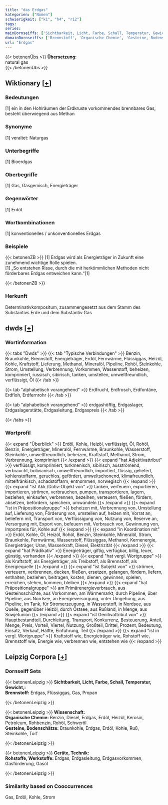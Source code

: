 ```yaml
---
title: "das Erdgas"
kategorien: ["Nomen"]
schwierigkeit: ["k1", "h4", "r12"]
tags:
series:
mainDornseiffs: ['Sichtbarkeit, Licht, Farbe, Schall, Temperatur, Gewicht,', 'Wissenschaft', 'Geräte, Technik']
domainDornseiffs: ['Brennstoff', 'Organische Chemie', 'Gesteine, Bodenschätze', 'Rohstoffe, Werkstoffe']
url: "Erdgas"
---
```


{{< betonenÜbs >}}
**Übersetzung:**  
natural gas  
{{< /betonenÜbs >}}

## Wiktionary [[+](https://de.wiktionary.org/wiki/Erdgas)]

### Bedeutungen
[1] ein in den Hohlräumen der Erdkruste vorkommendes brennbares Gas, besteht überwiegend aus Methan  

### Synonyme
[1] veraltet: Naturgas  

### Unterbegriffe
[1] Bioerdgas  

### Oberbegriffe
[1] Gas, Gasgemisch, Energieträger  

### Gegenwörter
[1] Erdöl  

### Wortkombinationen
[1] konventionelles / unkonventionelles Erdgas  

### Beispiele
{{< betonenZB >}}
[1] Erdgas wird als Energieträger in Zukunft eine zunehmend wichtige Rolle spielen.  
[1] „So entstehen Risse, durch die mit herkömmlichen Methoden nicht förderbares Erdgas entweichen kann.“[1]  

{{< /betonenZB >}}
### Herkunft
Determinativkompositum, zusammengesetzt aus dem Stamm des Substantivs Erde und dem Substantiv Gas  



## dwds [[+](https://www.dwds.de/wb/Erdgas)]

### Wortinformation
{{< tabs "Dwds" >}}
{{< tab "Typische Verbindungen" >}}
Benzin, Braunkohle, Brennstoff, Energieträger, Erdöl, Fernwärme, Flüssiggas, Heizöl, Kohle, Kraftstoff, Lieferung, Methanol, Mineralöl, Pipeline, Rohöl, Steinkohle, Strom, Umstellung, Verbrennung, Vorkommen, Wasserstoff, beheizen, komprimiert, russisch, sibirisch, tanken, umstellen, umweltfreundlich, verflüssigt, Öl
{{< /tab >}}

{{< tab "alphabetisch vorangehend" >}}
Erdfrucht, Erdfrosch, Erdfontäne, Erdfloh, Erdfernrohr
{{< /tab >}}

{{< tab "alphabetisch vorangehend" >}}
erdgashöffig, Erdgaslager, Erdgaslagerstätte, Erdgasleitung, Erdgaspreis
{{< /tab >}}

{{< /tabs >}}

### Wortprofil
{{< expand "Überblick" >}} Erdöl, Kohle, Heizöl, verflüssigt, Öl, Rohöl, Benzin, Energieträger, Mineralöl, Fernwärme, Braunkohle, Wasserstoff, Steinkohle, umweltfreundlich, beheizen, Kraftstoff, Methanol, Strom, Verbrennung, komprimiert {{< /expand >}}
{{< expand "hat Adjektivattribut" >}} verflüssigt, komprimiert, turkmenisch, sibirisch, ausströmend, verbraucht, bolivianisch, umweltfreundlich, importiert, flüssig, geliefert, kohlenstoffarm, geruchlos, gefördert, umweltschonend, klimafreundlich, mittelfränkisch, schadstoffarm, entnommen, norwegisch {{< /expand >}}
{{< expand "ist Akk./Dativ-Objekt von" >}} tanken, verfeuern, exportieren, importieren, strömen, verbrauchen, pumpen, transportieren, lagern, beziehen, einkaufen, verbrennen, bezeihen, verteuern, fließen, fördern, absetzen, befördern, speichern, umwandeln {{< /expand >}}
{{< expand "ist in Präpositionalgruppe" >}} beheizen mit, Verbrennung von, Umstellung auf, Lieferung von, Förderung von, umstellen auf, heizen mit, Vorrat an, beliefern mit, Transport von, Verflüssigung von, Nutzung von, Reserve an, Versorgung mit, Export von, befeuern mit, Verbrauch von, Gewinnung von, Importpreis für, Kohle auf {{< /expand >}}
{{< expand "in Koordination mit" >}} Erdöl, Kohle, Öl, Heizöl, Rohöl, Benzin, Steinkohle, Mineralöl, Strom, Braunkohle, Fernwärme, Wasserstoff, Flüssiggas, Methanol, Kernenergie, Energieträger, Uran, Wasserkraft, Diesel, Elektrizität {{< /expand >}}
{{< expand "hat Prädikativ" >}} Energieträger, giftig, verfügbar, billig, teuer, günstig, vorhanden {{< /expand >}}
{{< expand "hat vergl. Wortgruppe" >}} als Kraftstoff, als Energieträger, als Treibstoff, als Brennstoff, als Energiequelle {{< /expand >}}
{{< expand "ist Subjekt von" >}} strömen, verteuern, verbrennen, decken, fließen, ersetzen, gelangen, fördern, liefern, enthalten, beziehen, beitragen, kosten, dienen, gewinnen, spielen, erreichen, stehen, kommen, bleiben {{< /expand >}}
{{< expand "hat Präpositionalgruppe" >}} am Primärenergieverbrauch, aus Gesteinsschichte, aus Vorkommen, am Wärmemarkt, durch Pipeline, über Pipeline, aus Nordsee, an Energieversorgung, unter Umgehung, aus Pipeline, im Tank, für Stromerzeugung, in Wasserstoff, in Nordsee, aus Quelle, gegenüber Heizöl, durch Ostsee, aus Rußland, in Menge, aus Sowjetunion {{< /expand >}}
{{< expand "ist Genitivattribut von" >}} Hauptbestandteil, Durchleitung, Transport, Konkurrenz, Besteuerung, Anteil, Menge, Preis, Vorteil, Viertel, Nutzung, Großteil, Drittel, Prozent, Bedeutung, Einsatz, Verkauf, Hälfte, Einführung, Teil {{< /expand >}}
{{< expand "ist in vergl. Wortgruppe" >}} Kraftstoff wie, Energieträger wie, Rohstoff wie, Brennstoff wie, Energie wie, verbrennen wie, entstehen wie {{< /expand >}}

## Leipzig Corpora [[+](https://corpora.uni-leipzig.de/en/res?word=Erdgas&corpusId=deu_newscrawl-public_2018)]

### Dornseiff Sets
{{< betonenLeipzig >}}
**Sichtbarkeit, Licht, Farbe, Schall, Temperatur, Gewicht,:**  
**Brennstoff:** Erdgas, Flüssiggas, Gas, Propan  

{{< /betonenLeipzig >}}


{{< betonenLeipzig >}}
**Wissenschaft:**  
**Organische Chemie:** Benzin, Diesel, Erdgas, Erdöl, Heizöl, Kerosin, Petroleum, Rohbenzin, Rohöl, Schweröl  
**Gesteine, Bodenschätze:** Braunkohle, Erdgas, Erdöl, Kohle, Ruß, Steinkohle, Torf  

{{< /betonenLeipzig >}}


{{< betonenLeipzig >}}
**Geräte, Technik:**  
**Rohstoffe, Werkstoffe:** Erdgas, Erdgasleitung, Erdgasvorkommen, Gasförderung, Gasöl  

{{< /betonenLeipzig >}}

### Similarity based on Cooccurrences
Gas, Erdöl, Kohle, Strom

